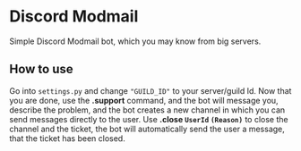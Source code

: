 # Discord Modmail
Simple Discord Modmail bot, which you may know from big servers.

## How to use
Go into `settings.py` and change `"GUILD_ID"` to your server/guild Id.
Now that you are done, use the **.support** command, and the bot will message you, describe the problem, and the bot creates a new channel in which you can send messages 
directly to the user. Use **.close `UserId` `(Reason)`** to close the channel and the ticket, the bot will automatically send the user a message, that the ticket has been closed.

